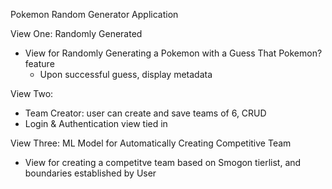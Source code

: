 Pokemon Random Generator Application

View One: Randomly Generated
- View for Randomly Generating a Pokemon with a Guess That Pokemon? feature
    - Upon successful guess, display metadata

View Two: 
- Team Creator: user can create and save teams of 6, CRUD
- Login & Authentication view tied in

View Three: ML Model for Automatically Creating Competitive Team
- View for creating a competitve team based on Smogon tierlist, and boundaries established by User